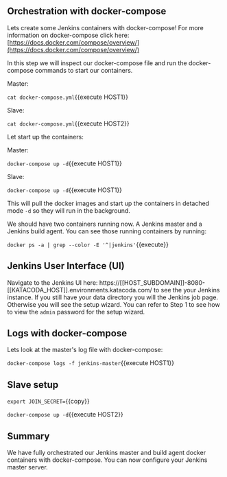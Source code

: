 ## Orchestration with docker-compose

Lets create some Jenkins containers with docker-compose! For more information on docker-compose click here: [https://docs.docker.com/compose/overview/](https://docs.docker.com/compose/overview/)

In this step we will inspect our docker-compose file and run the docker-compose commands to start our containers.

Master:

`cat docker-compose.yml`{{execute HOST1}}

Slave:

`cat docker-compose.yml`{{execute HOST2}}

Let start up the containers:

Master:

`docker-compose up -d`{{execute HOST1}}

Slave:

`docker-compose up -d`{{execute HOST1}}

This will pull the docker images and start up the containers in detached mode `-d` so they will run in the background.

We should have two containers running now. A Jenkins master and a Jenkins build agent. You can see those running containers by running:

`docker ps -a | grep --color -E '^|jenkins'`{{execute}}

## Jenkins User Interface (UI)

Navigate to the Jenkins UI here: https://[[HOST_SUBDOMAIN]]-8080-[[KATACODA_HOST]].environments.katacoda.com/ to see the your Jenkins instance. If you still have your data directory you will the Jenkins job page. Otherwise you will see the setup wizard. You can refer to Step 1 to see how to view the `admin` password for the setup wizard.

## Logs with docker-compose

Lets look at the master's log file with docker-compose:

`docker-compose logs -f jenkins-master`{{execute HOST1}}

## Slave setup

`export JOIN_SECRET=`{{copy}}

`docker-compose up -d`{{execute HOST2}}

## Summary

We have fully orchestrated our Jenkins master and build agent docker containers with docker-compose. You can now configure your Jenkins master server.